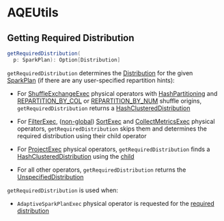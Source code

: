 # AQEUtils

## <span id="getRequiredDistribution"> Getting Required Distribution

```scala
getRequiredDistribution(
  p: SparkPlan): Option[Distribution]
```

`getRequiredDistribution` determines the [Distribution](../physical-operators/Distribution.md) for the given [SparkPlan](../physical-operators/SparkPlan.md) (if there are any user-specified repartition hints):

* For [ShuffleExchangeExec](../physical-operators/ShuffleExchangeExec.md) physical operators with [HashPartitioning](../expressions/HashPartitioning.md) and [REPARTITION_BY_COL](../physical-operators/ShuffleOrigin.md#REPARTITION_BY_COL) or [REPARTITION_BY_NUM](../physical-operators/ShuffleOrigin.md#REPARTITION_BY_NUM) shuffle origins, `getRequiredDistribution` returns a [HashClusteredDistribution](../physical-operators/HashClusteredDistribution.md)

* For [FilterExec](../physical-operators/FilterExec.md), ([non-global](../physical-operators/SortExec.md#global)) [SortExec](../physical-operators/SortExec.md) and [CollectMetricsExec](../physical-operators/CollectMetricsExec.md) physical operators, `getRequiredDistribution` skips them and determines the required distribution using their child operator

* For [ProjectExec](../physical-operators/ProjectExec) physical operators, `getRequiredDistribution` finds a [HashClusteredDistribution](../physical-operators/HashClusteredDistribution.md) using the [child](../physical-operators/ProjectExec#child)

* For all other operators, `getRequiredDistribution` returns the [UnspecifiedDistribution](../physical-operators/UnspecifiedDistribution.md)

`getRequiredDistribution` is used when:

* `AdaptiveSparkPlanExec` physical operator is requested for the [required distribution](AdaptiveSparkPlanExec.md#requiredDistribution)
